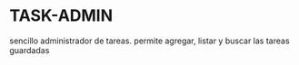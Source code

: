 # TASK-ADMIN
sencillo administrador de tareas. permite agregar, listar y buscar las tareas guardadas
